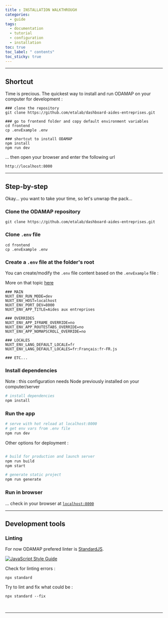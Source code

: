 ```yaml
---
title : INSTALLATION WALKTHROUGH
categories:
  - guide
tags:
  - documentation
  - tutorial
  - configuration
  - installation
toc: true
toc_label: " contents"
toc_sticky: true
---
```


--------

## Shortcut

Time is precious. The quickest way to install and run ODAMAP on your computer for development :

  ```shell
  ### clone the repository
  git clone https://github.com/etalab/dashboard-aides-entreprises.git

  ### go to frontend folder and copy default environment variables
  cd frontend
  cp .envExample .env

  ### shortcut to install ODAMAP
  npm install
  npm run dev
  ```

  ... then open your browser and enter the following url
  
  ```http
  http://localhost:8000
  ````

--------

## Step-by-step

Okay... you want to take your time, so let's unwrap the pack...

### Clone the ODAMAP repository

  ```shell
  git clone https://github.com/etalab/dashboard-aides-entreprises.git
  ```

### Clone `.env` file

  ```shell
  cd frontend
  cp .envExample .env
  ```

### Create a `.env` file at the folder's root 

You can create/modify the `.env` file content based on the `.envExample` file :

More on that topic [here]({{site.baseurl}}/configuration/config-envfile)

  ```shell
  ### MAIN 
  NUXT_ENV_RUN_MODE=dev
  NUXT_ENV_HOST=localhost
  NUXT_ENV_PORT_DEV=8000
  NUXT_ENV_APP_TITLE=Aides aux entreprises

  ### OVERRIDES
  NUXT_ENV_APP_IFRAME_OVERRIDE=no
  NUXT_ENV_APP_ROUTESTABS_OVERRIDE=no
  NUXT_ENV_APP_NOMAPSCROLL_OVERRIDE=no

  ### LOCALES
  NUXT_ENV_LANG_DEFAULT_LOCALE=fr
  NUXT_ENV_LANG_DEFAULT_LOCALES=fr:Français:fr-FR.js

  ### ETC...
  ```

### Install dependencies

Note : this configuration needs Node previously installed on your computer/server

  ```bash
  # install dependencies
  npm install
  ```

### Run the app

  ```bash
  # serve with hot reload at localhost:8000
  # get env vars from .env file
  npm run dev
  ```


Other options for deployment :

  ```bash

  # build for production and launch server
  npm run build
  npm start

  # generate static project
  npm run generate
  ```

### Run in browser 

... check in your browser at [`localhost:8000`](http://localhost:8000)

-----

## Development tools

### Linting

For now ODAMAP prefered linter is [StandardJS][standardjs].

[![JavaScript Style Guide](https://cdn.rawgit.com/standard/standard/master/badge.svg)][standardjs]

Check for linting errors :

  ```shell
  npx standard
  ```

Try to lint and fix what could be : 
  ```shell
  npx standard --fix
  ```

[standardjs]: https://github.com/standard/standard

<br>


------------

<br>
<br>
